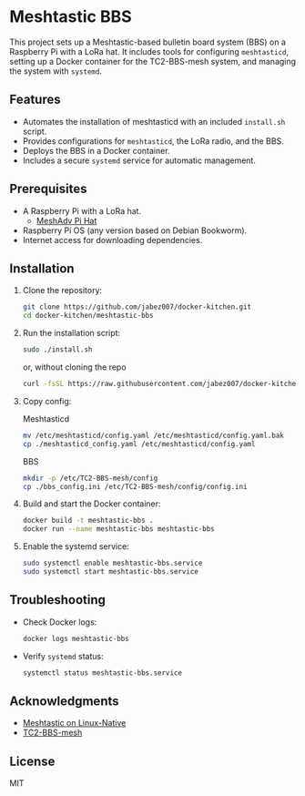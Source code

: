 # Meshtastic BBS

This project sets up a Meshtastic-based bulletin board system (BBS) on a Raspberry Pi with a LoRa hat. It includes tools for configuring `meshtasticd`, setting up a Docker container for the TC2-BBS-mesh system, and managing the system with `systemd`.

## Features

- Automates the installation of meshtasticd with an included `install.sh` script.
- Provides configurations for `meshtasticd`, the LoRa radio, and the BBS.
- Deploys the BBS in a Docker container.
- Includes a secure `systemd` service for automatic management.

## Prerequisites

- A Raspberry Pi with a LoRa hat.
  - [MeshAdv Pi Hat](https://www.etsy.com/listing/1849074257/meshadv-pi-hat-v11-fully-assembled-1)
- Raspberry Pi OS (any version based on Debian Bookworm).
- Internet access for downloading dependencies.

## Installation

1. Clone the repository:

   ```bash
   git clone https://github.com/jabez007/docker-kitchen.git
   cd docker-kitchen/meshtastic-bbs
   ```

2. Run the installation script:

   ```bash
   sudo ./install.sh
   ```

   or, without cloning the repo

   ```bash
   curl -fsSL https://raw.githubusercontent.com/jabez007/docker-kitchen/master/meshtastic-bbs/install.sh | bash
   ```

3. Copy config:

   Meshtasticd

   ```bash
   mv /etc/meshtasticd/config.yaml /etc/meshtasticd/config.yaml.bak
   cp ./meshtasticd_config.yaml /etc/meshtasticd/config.yaml
   ```

   BBS

   ```bash
   mkdir -p /etc/TC2-BBS-mesh/config
   cp ./bbs_config.ini /etc/TC2-BBS-mesh/config/config.ini
   ```

4. Build and start the Docker container:

   ```bash
   docker build -t meshtastic-bbs .
   docker run --name meshtastic-bbs meshtastic-bbs
   ```

5. Enable the systemd service:
   ```bash
   sudo systemctl enable meshtastic-bbs.service
   sudo systemctl start meshtastic-bbs.service
   ```

## Troubleshooting

- Check Docker logs:
  ```bash
  docker logs meshtastic-bbs
  ```
- Verify `systemd` status:
  ```bash
  systemctl status meshtastic-bbs.service
  ```

## Acknowledgments

- [Meshtastic on Linux-Native](https://meshtastic.org/docs/hardware/devices/linux-native-hardware/)
- [TC2-BBS-mesh](https://github.com/TheCommsChannel/TC2-BBS-mesh)

## License

MIT
